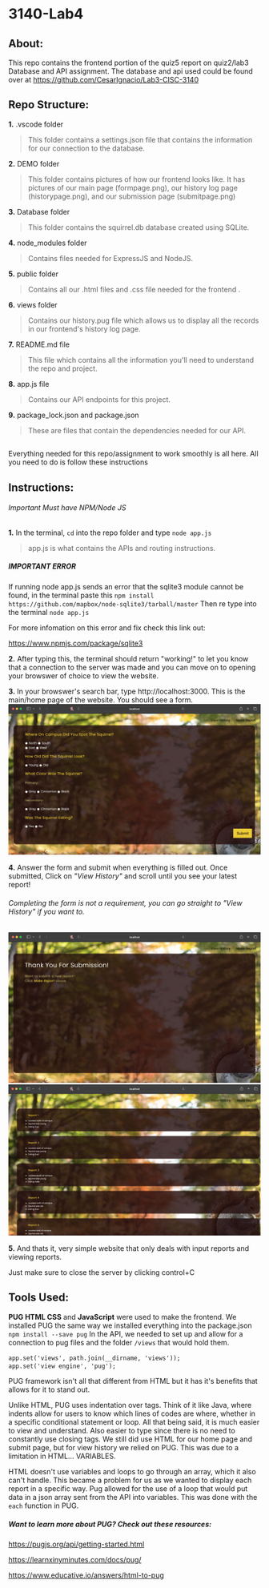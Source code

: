 # 3140-Lab4
## About:
This repo contains the frontend portion of the quiz5 report on quiz2/lab3 Database and API assignment. The database and api used could be found over at https://github.com/CesarIgnacio/Lab3-CISC-3140

## Repo Structure:

**1.** .vscode folder
>This folder contains a settings.json file that contains the information for our connection to the database.
>
**2.** DEMO folder
>This folder contains pictures of how our frontend looks like.
>It has pictures of our main page (formpage.png), our history log page (historypage.png), and our submission page (submitpage.png)
>
**3.** Database folder
>This folder contains the squirrel.db database created using SQLite.
>
**4.** node_modules folder
>Contains files needed for ExpressJS and NodeJS.
>
**5.** public folder
>Contains all our .html files and .css file needed for the frontend .
>
**6.** views folder
>Contains our history.pug file which allows us to display all the records in our frontend's history log page.
>
**7.** README.md file
>This file which contains all the information you'll need to understand the repo and project.
>
**8.** app.js file
>Contains our API endpoints for this project.
>
**9.** package_lock.json and package.json
>These are files that contain the dependencies needed for our API.
>
##
Everything needed for this repo/assignment to work smoothly is all here. All you need to do is follow these instructions

## Instructions:
###### Important Must have NPM/Node JS 
**1.** In the terminal, ` cd ` into the repo folder and type `node app.js `
> app.js is what contains the APIs and routing instructions.
>  
##### IMPORTANT ERROR
If running node app.js sends an error that the sqlite3 module cannot be found, in the terminal paste this `npm install https://github.com/mapbox/node-sqlite3/tarball/master` Then re type into the terminal `node app.js`

For more infomation on this error and fix check this link out:

https://www.npmjs.com/package/sqlite3

**2.** After typing this, the terminal should return "working!" to let you know that a connection to the server was made and you can move on to opening your browswer of choice to view the website.

**3.** In your browswer's search bar, type  http://localhost:3000. This is the main/home page of the website. You should see a form.
![Alt text](/DEMO/formpage.png)

**4.** Answer the form and submit when everything is filled out. Once submitted, Click on *"View History"* and scroll until you see your latest report!
###### Completing the form is not a requirement, you can go straight to "View History" if you want to.
![Alt text](/DEMO/submitpage.png) ![Alt text](/DEMO/historypage.png)

**5.** And thats it, very simple website that only deals with input reports and viewing reports.

Just make sure to close the server by clicking control+C

## Tools Used:
  **PUG HTML CSS** and **JavaScript** were used to make the frontend.
  We installed PUG the same way we installed everything into the package.json 
  ` npm install --save pug `
  In the API, we needed to set up and allow for a connection to pug files and the folder `/views` that would hold them.
  ```
  app.set('views', path.join(__dirname, 'views'));
  app.set('view engine', 'pug');
  ```
  PUG framework isn't all that different from HTML but it has it's benefits that allows for it to stand out.
  
  Unlike HTML, PUG uses indentation over tags. Think of it like Java, where indents allow for users to know which lines of codes are where, whether in a specific conditional statement or loop. All that being said, it is much easier to view and understand. Also easier to type since there is no need to constantly use closing tags. We still did use HTML for our home page and submit page, but for view history we relied on PUG. This was due to a limitation in HTML... VARIABLES.

HTML doesn't use variables and loops to go through an array, which it also can't handle. This became a problem for us as we wanted to display each report in a specific way. Pug allowed for the use of a loop that would put data in a json array sent from the API into variables. This was done with the `each` function in PUG.
##### Want to learn more about PUG? Check out these resources:
https://pugjs.org/api/getting-started.html

https://learnxinyminutes.com/docs/pug/

https://www.educative.io/answers/html-to-pug
